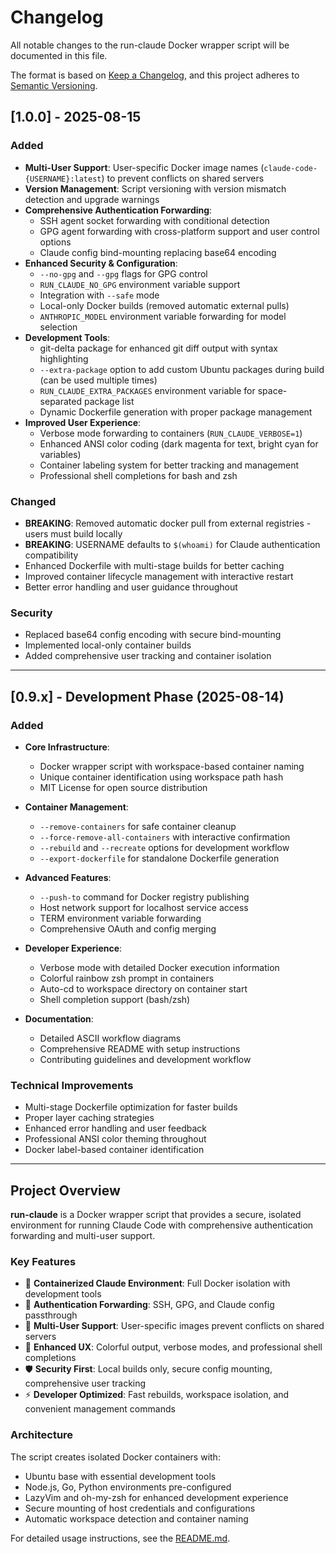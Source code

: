 # Changelog

All notable changes to the run-claude Docker wrapper script will be documented in this file.

The format is based on [Keep a Changelog](https://keepachangelog.com/en/1.0.0/),
and this project adheres to [Semantic Versioning](https://semver.org/spec/v2.0.0.html).

## [1.0.0] - 2025-08-15

### Added
- **Multi-User Support**: User-specific Docker image names (`claude-code-{USERNAME}:latest`) to prevent conflicts on shared servers
- **Version Management**: Script versioning with version mismatch detection and upgrade warnings
- **Comprehensive Authentication Forwarding**:
  - SSH agent socket forwarding with conditional detection
  - GPG agent forwarding with cross-platform support and user control options
  - Claude config bind-mounting replacing base64 encoding
- **Enhanced Security & Configuration**:
  - `--no-gpg` and `--gpg` flags for GPG control
  - `RUN_CLAUDE_NO_GPG` environment variable support  
  - Integration with `--safe` mode
  - Local-only Docker builds (removed automatic external pulls)
  - `ANTHROPIC_MODEL` environment variable forwarding for model selection
- **Development Tools**:
  - git-delta package for enhanced git diff output with syntax highlighting
  - `--extra-package` option to add custom Ubuntu packages during build (can be used multiple times)
  - `RUN_CLAUDE_EXTRA_PACKAGES` environment variable for space-separated package list
  - Dynamic Dockerfile generation with proper package management
- **Improved User Experience**:
  - Verbose mode forwarding to containers (`RUN_CLAUDE_VERBOSE=1`)
  - Enhanced ANSI color coding (dark magenta for text, bright cyan for variables)
  - Container labeling system for better tracking and management
  - Professional shell completions for bash and zsh

### Changed
- **BREAKING**: Removed automatic docker pull from external registries - users must build locally
- **BREAKING**: USERNAME defaults to `$(whoami)` for Claude authentication compatibility
- Enhanced Dockerfile with multi-stage builds for better caching
- Improved container lifecycle management with interactive restart
- Better error handling and user guidance throughout

### Security
- Replaced base64 config encoding with secure bind-mounting
- Implemented local-only container builds
- Added comprehensive user tracking and container isolation

---

## [0.9.x] - Development Phase (2025-08-14)

### Added
- **Core Infrastructure**:
  - Docker wrapper script with workspace-based container naming
  - Unique container identification using workspace path hash
  - MIT License for open source distribution

- **Container Management**:
  - `--remove-containers` for safe container cleanup
  - `--force-remove-all-containers` with interactive confirmation
  - `--rebuild` and `--recreate` options for development workflow
  - `--export-dockerfile` for standalone Dockerfile generation

- **Advanced Features**:
  - `--push-to` command for Docker registry publishing
  - Host network support for localhost service access
  - TERM environment variable forwarding
  - Comprehensive OAuth and config merging

- **Developer Experience**:
  - Verbose mode with detailed Docker execution information
  - Colorful rainbow zsh prompt in containers
  - Auto-cd to workspace directory on container start
  - Shell completion support (bash/zsh)

- **Documentation**:
  - Detailed ASCII workflow diagrams
  - Comprehensive README with setup instructions
  - Contributing guidelines and development workflow

### Technical Improvements
- Multi-stage Dockerfile optimization for faster builds
- Proper layer caching strategies
- Enhanced error handling and user feedback
- Professional ANSI color theming throughout
- Docker label-based container identification

---

## Project Overview

**run-claude** is a Docker wrapper script that provides a secure, isolated environment for running Claude Code with comprehensive authentication forwarding and multi-user support.

### Key Features
- 🐳 **Containerized Claude Environment**: Full Docker isolation with development tools
- 🔐 **Authentication Forwarding**: SSH, GPG, and Claude config passthrough  
- 👥 **Multi-User Support**: User-specific images prevent conflicts on shared servers
- 🎨 **Enhanced UX**: Colorful output, verbose modes, and professional shell completions
- 🛡️ **Security First**: Local builds only, secure config mounting, comprehensive user tracking
- ⚡ **Developer Optimized**: Fast rebuilds, workspace isolation, and convenient management commands

### Architecture
The script creates isolated Docker containers with:
- Ubuntu base with essential development tools
- Node.js, Go, Python environments pre-configured
- LazyVim and oh-my-zsh for enhanced development experience
- Secure mounting of host credentials and configurations
- Automatic workspace detection and container naming

For detailed usage instructions, see the [README.md](README.md).